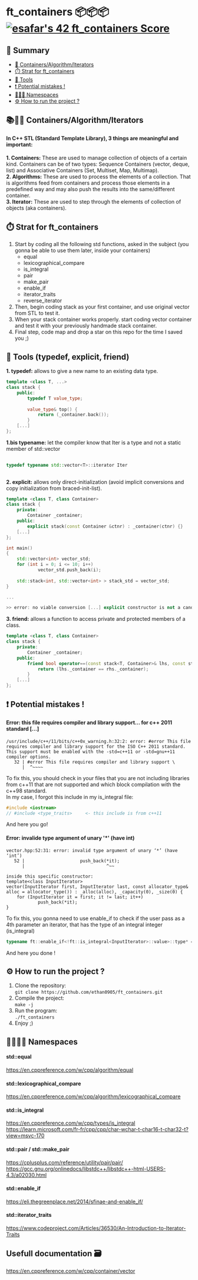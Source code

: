 # ft_containers 📦📦📦 [![esafar's 42 ft_containers Score](https://badge42.vercel.app/api/v2/cl6l739qg00490gialxmtgsrk/project/2852806)](https://github.com/JaeSeoKim/badge42)
  
## 📔 Summary

 - [🔢 Containers/Algorithm/Iterators](#-preview)
 - [⏱️ Strat for ft_containers ](#-features)
 - [🔨 Tools](#-object-generation)
 - [❗️ Potential mistakes !](#%EF%B8%8F-how-do-i-print-my-textures-)
 - [👨🏻‍🚀 Namespaces](#%EF%B8%8F-how-do-i-print-my-textures-)
 - [⚙️ How to run the project ?](#%EF%B8%8F-how-to-run-the-project-)
  
## 📚🔢📐 Containers/Algorithm/Iterators  
#### In C++ STL (Standard Template Library), 3 things are meaningful and important:  
  
**1. Containers:** These are used to manage collection of objects of a certain kind. Containers can be of two types: Sequence Containers (vector, deque, list) and Associative Containers (Set, Multiset, Map, Multimap).  
**2. Algorithms:** These are used to process the elements of a collection. That is algorithms feed from containers and process those elements in a predefined way and may also push the results into the same/different container.  
**3. Iterator:** These are used to step through the elements of collection of objects (aka containers).  
  
## ⏱️ Strat for ft_containers  
  
1. Start by coding all the following std functions, asked in the subject (you gonna be able to use them later, inside your containers)
	- equal
	- lexicographical_compare
	- is_integral
	- pair
	- make_pair
	- enable_if
	- iterator_traits
	- reverse_iterator
2. Then, begin coding stack as your first container, and use original vector from STL to test it.  
3. When your stack container works properly. start coding vector container and test it with your previously handmade stack container.  
4. Final step, code map and drop a star on this repo for the time I saved you ;)    
  
## 🔨 Tools (typedef, explicit, friend)  
  
**1. typedef:** allows to give a new name to an existing data type.  
````c++
template <class T, ...>
class stack {
	public:
		typedef T value_type;
		
		value_type& top() {
   			return (_container.back());
		}
	[...]
};
````

**1.bis typename:** let the compiler know that Iter is a type and not a static member of std::vector  
````c++
  
typedef typename std::vector<T>::iterator Iter  
  
````

**2. explicit:** allows only direct-initialization (avoid implicit conversions and copy initialization from braced-init-list).  
````c++
template <class T, class Container>
class stack {
	private:
		Container _container;
	public:
		explicit stack(const Container &ctnr) : _container(ctnr) {}
	[...]
};

int main()
{
	std::vector<int> vector_std;
	for (int i = 0; i <= 10; i++)
        	vector_std.push_back(i);
	
   	std::stack<int, std::vector<int> > stack_std = vector_std;
}

...

>> error: no viable conversion [...] explicit constructor is not a candidat.

````
**3. friend:** allows a function to access private and protected members of a class.  
````c++
template <class T, class Container>
class stack {
	private:
		Container _container;
	public:
		friend bool operator==(const stack<T, Container>& lhs, const stack<T, Container>& rhs) {
			return (lhs._container == rhs._container);
		}
	[...]
};

````

## ❗️ Potential mistakes !
#### Error: this file requires compiler and library support... for c++ 2011 standard [...]
````shell
/usr/include/c++/11/bits/c++0x_warning.h:32:2: error: #error This file requires compiler and library support for the ISO C++ 2011 standard. This support must be enabled with the -std=c++11 or -std=gnu++11 compiler options.
   32 | #error This file requires compiler and library support \
      |  ^~~~~
````
To fix this, you should check in your files that you are not including libraries from c++11 that are not supported and which block compilation with the c++98 standard.  
In my case, I forgot this include in my is_integral file:  
````c++
#include <iostream>
// #include <type_traits>     <- this include is from c++11
````
And here you go!
#### Error: invalide type argument of unary '*' (have int)
````shell
vector.hpp:52:31: error: invalid type argument of unary ‘*’ (have ‘int’)
   52 |                     push_back(*it);
      |                               ^~~
      
inside this specific constructor:  
template<class InputIterator>
vector(InputIterator first, InputIterator last, const allocator_type& alloc = allocator_type()) : _alloc(alloc), _capacity(0), _size(0) {
	for (InputIterator it = first; it != last; it++)
        	push_back(*it);
}
````
To fix this, you gonna need to use enable_if to check if the user pass as a 4th parameter an iterator, that has the type of an integral integer (is_integral)
````c++
typename ft::enable_if<!ft::is_integral<InputIterator>::value>::type* = NULL
````
And here you done !  
  
## ⚙️ How to run the project ?

1. Clone the repository:  
`git clone https://github.com/ethan0905/ft_containers.git`  
2. Compile the project:  
`make -j`  
3. Run the program:  
`./ft_containers`  
4. Enjoy ;)  
  
## 👨🏻‍🚀🚀 Namespaces  
  
#### std::equal  
https://en.cppreference.com/w/cpp/algorithm/equal  
  
#### std::lexicographical_compare  
https://en.cppreference.com/w/cpp/algorithm/lexicographical_compare  
  
#### std::is_integral  
https://en.cppreference.com/w/cpp/types/is_integral  
https://learn.microsoft.com/fr-fr/cpp/cpp/char-wchar-t-char16-t-char32-t?view=msvc-170  
  
#### std::pair / std::make_pair  
https://cplusplus.com/reference/utility/pair/pair/  
https://gcc.gnu.org/onlinedocs/libstdc++/libstdc++-html-USERS-4.3/a02030.html  
  
#### std::enable_if  
https://eli.thegreenplace.net/2014/sfinae-and-enable_if/  
  
#### std::iterator_traits  
https://www.codeproject.com/Articles/36530/An-Introduction-to-Iterator-Traits  
  
## Usefull documentation 🗃️  
https://en.cppreference.com/w/cpp/container/vector  
